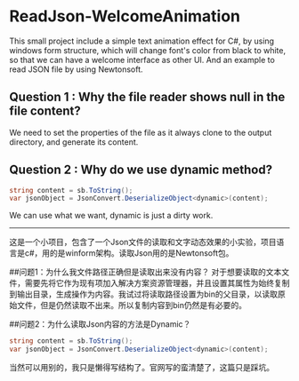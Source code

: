 # ReadJson-WelcomeAnimation

This small project include a simple text animation effect for C#, by using windows form structure, which will change font's color from black to white, so that we can have a welcome interface as other UI.
And an example to read JSON file by using Newtonsoft.


## Question 1 : Why the file reader shows null in the file content?
We need to set the properties of the file as it always clone to the output directory, and generate its content.

## Question 2 : Why do we use dynamic method?
```c#
string content = sb.ToString();
var jsonObject = JsonConvert.DeserializeObject<dynamic>(content);
```
We can use what we want, dynamic is just a dirty work.

---------------

这是一个小项目，包含了一个Json文件的读取和文字动态效果的小实验，项目语言是c#，用的是winform架构。读取Json用的是Newtonsoft包。

##问题1：为什么我文件路径正确但是读取出来没有内容？
对于想要读取的文本文件，需要先将它作为现有项加入解决方案资源管理器，并且设置其属性为始终复制到输出目录，生成操作为内容。我试过将读取路径设置为bin的父目录，以读取原始文件，但是仍然读取不出来。所以复制内容到bin仍然是有必要的。


##问题2：为什么读取Json内容的方法是Dynamic？

```c#
string content = sb.ToString();
var jsonObject = JsonConvert.DeserializeObject<dynamic>(content);
```
当然可以用别的，我只是懒得写结构了。官网写的蛮清楚了，这篇只是踩坑。

